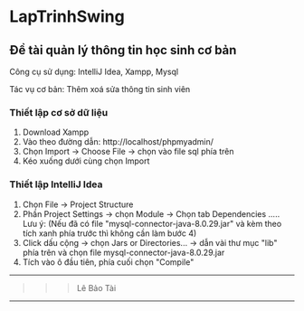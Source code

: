 # LapTrinhSwing

## Đề tài quản lý thông tin học sinh cơ bản
Công cụ sử dụng: IntelliJ Idea, Xampp, Mysql

Tác vụ cơ bản: Thêm xoá sửa thông tin sinh viên

### Thiết lập cơ sở dữ liệu
1. Download Xampp
2. Vào theo đường dẫn: http://localhost/phpmyadmin/
3. Chọn Import -> Choose File -> chọn vào file sql phía trên
4. Kéo xuống dưới cùng chọn Import

### Thiết lập IntelliJ Idea
1. Chọn File -> Project Structure
2. Phần Project Settings -> chọn Module -> Chọn tab Dependencies 
..... Lưu ý: (Nếu đã có file "mysql-connector-java-8.0.29.jar" và kèm theo tích xanh phía trước thì không cần làm bước 4)
4. Click dấu cộng -> chọn Jars or Directories... -> dẫn vài thư mục "lib" phía trên và chọn file mysql-connector-java-8.0.29.jar
5. Tích vào ô đầu tiên, phía cuối chọn "Compile"

***
>>> Lê Bảo Tài
***
